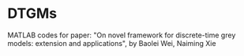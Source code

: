 # DTGMs
MATLAB codes for paper: 
    "On novel framework for discrete-time grey models: extension and applications", 
by Baolei Wei, Naiming Xie
